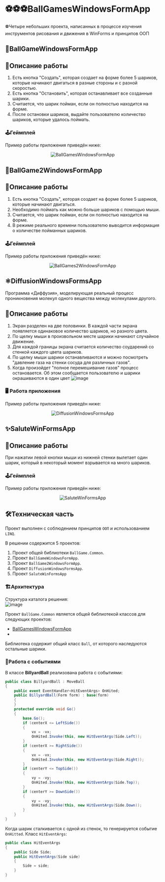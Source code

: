 # ⚽⚽⚽BallGamesWindowsFormApp
⚽Четыре небольших проекта, написанных в процессе изучения инструментов рисования и движения в WinForms и принципов ООП

## 🔴BallGameWindowsFormApp

## 📝Описание работы
1. Есть кнопка "Создать", которая создает на форме более 5 шариков, которые начинают двигаться в разные стороны и с разной скоростью.
2. Есть кнопка "Остановить", которая останавливает все созданные шарики.
3. Считается, что шарик пойман, если он полностью находится на форме.
4. После остановки шариков, выдайте пользователю количество шариков, которые удалось поймать.

### 🕹️Геймплей
Пример работы приложения приведён ниже:
<div " align="center">

![BallGamesWindowsFormApp](https://github.com/IvanPovaliaev/BallGamesWindowsFormApp/assets/157638990/4e13057a-0885-44d9-8d6d-a15fa7b9360e)

</div>

## 🔵BallGame2WindowsFormApp
## 📝Описание работы
1. Есть кнопка "Создать", которая создает на форме более 5 шариков, которые начинают двигаться.
2. Необходимо поймать как можно больше шариков с помощью мыши.
3. Считается, что шарик пойман, если он полностью находится на форме.
4. В режиме реального времени пользователю выводится информация о количестве пойманных шариков.

### 🕹️Геймплей
Пример работы приложения приведён ниже:
<div " align="center">

![BallGames2WindowsFormApp](https://github.com/IvanPovaliaev/BallGamesWindowsFormApp/assets/157638990/21e69313-9751-4a9f-aa12-d9decb6070d3)

</div>

## ⚛DiffusionWindowsFormsApp
Программа «Диффузия», моделирующая реальный процесс проникновения молекул одного вещества между молекулами другого.
## 📝Описание работы
1. Экран разделен на две половинки. В каждой части экрана появляется одинаковое количество шариков, но разного цвета.
2. По щелку мыши в произвольном месте шарики начинают случайное движение.
3.  Для каждой границы экрана считается количество соударений со стенкой каждого цвета шариков.
4.  По щелку мыши шарики останавливаются и можно посмотреть "давление газа на стенки сосуда для различных газов".
5.  Когда произойдет "полное перемешивание газов" процесс остановается. Об этом сообщается пользователю и шарики окрашиваются в один цвет
![image](https://github.com/IvanPovaliaev/BallGamesWindowsFormApp/assets/157638990/389339f7-31b1-49ae-8066-f37a09ae9f80)


### 🖥️ Работа приложения
Пример работы приложения приведён ниже:
<div " align="center">

![DiffusionWindowsFormsApp](https://github.com/IvanPovaliaev/BallGamesWindowsFormApp/assets/157638990/890d868a-d741-45de-89c0-9c48f41e1a22)

</div>

## ✨SaluteWinFormsApp
## 📝Описание работы
При нажатии левой кнопки мыши из нижней стенки вылетает один шарик, который в некоторый момент взрывается на много шариков.
### 🕹️Геймплей
Пример работы приложения приведён ниже:
<div " align="center">

![SaluteWinFormsApp](https://github.com/IvanPovaliaev/BallGamesWindowsFormApp/assets/157638990/38d89c78-02ec-4d20-8efb-22996d810483)

</div>

## 🛠️Техническая часть

Проект выполнен с соблюдением принципов `ООП` и использованием `LINQ`.

В решении содержится 5 проектов:
1. Проект общей библиотеки `BallGame.Common`.
2. Проект `BallGameWindowsFormApp`.
3. Проект `BallGame2WindowsFormApp`.
4. Проект `DiffusionWindowsFormsApp`.
5. Проект `SaluteWinFormsApp`

### 🏗️Архитектура

Структура каталога решения:<br />
![image](https://github.com/IvanPovaliaev/BallGamesWindowsFormApp/assets/157638990/19fc68ad-b1c5-4b54-9681-754c803686f1)

Проект `BallGame.Common` является общей библиотекой классов для следующих проектов:
* [BallGamesWindowsFormApp](https://github.com/IvanPovaliaev/BallGamesWindowsFormApp)
*

Библиотека содержит общий класс `Ball`, от которого наследуются остальные шарики.

### 📅Работа с событиями
В классе **BillyardBall** реализована работа с событиями:
```csharp
public class BillyardBall : MoveBall
{
    public event EventHandler<HitEventArgs> OnHited;
    public BillyardBall(Form form) : base(form)
    {
    }
    protected override void Go()
    {
        base.Go();
        if (centerX <= LeftSide())
        {
            vx = -vx;
            OnHited.Invoke(this, new HitEventArgs(Side.Left));
        }
        if (centerX >= RightSide())
        {
            vx = -vx;
            OnHited.Invoke(this, new HitEventArgs(Side.Right));
        }
        if (centerY <= TopSide())
        {
            vy = -vy;
            OnHited.Invoke(this, new HitEventArgs(Side.Top));
        }
        if (centerY >= DownSide())
        {
            vy = -vy;
            OnHited.Invoke(this, new HitEventArgs(Side.Down));
        }
    }
}
```
Когда шарик сталкивается с одной из стенок, то генерируется событие `OnHitted`.
Класс `HitEventArgs`:
```csharp
public class HitEventArgs
{
    public Side Side;
    public HitEventArgs(Side side)
    {
        Side = side;
    }
}
```
